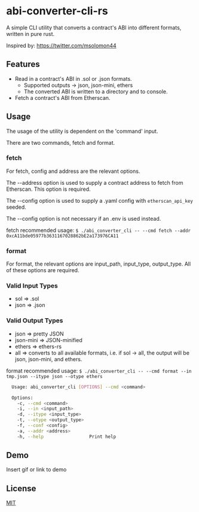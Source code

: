 # abi-converter-cli-rs

A simple CLI utility that converts a contract's ABI into different formats, written in pure rust.

Inspired by: https://twitter.com/msolomon44

## Features

- Read in a contract's ABI in .sol or .json formats.
  - Supported outputs -> json, json-mini, ethers
  - The converted ABI is written to a directory and to console.
- Fetch a contract's ABI from Etherscan.


## Usage

The usage of the utility is dependent on the 'command' input.

There are two commands, fetch and format.

### fetch
For fetch, config and address are the relevant options.

The --address option is used to supply a contract address to fetch from Etherscan. This option is required.

The --config option is used to supply a .yaml config with `etherscan_api_key` seeded.

The --config option is not necessary if an .env is used instead.

fetch recommended usage: `$ ./abi_converter_cli -- --cmd fetch --addr 0xcA11bde05977b3631167028862bE2a173976CA11`

### format
For format, the relevant options are input_path, input_type, output_type. All of these options are required.

### Valid Input Types
- sol => .sol
- json => .json

### Valid Output Types
- json => pretty JSON
- json-mini => JSON-minified
- ethers => ethers-rs
- all => converts to all available formats, i.e. if sol -> all, the output will be json, json-mini, and ethers.

format recommended usage: `$ ./abi_converter_cli -- --cmd format --in tmp.json --itype json --otype ethers` 

```bash
  Usage: abi_converter_cli [OPTIONS] --cmd <command>

  Options:
    -c, --cmd <command>
    -i, --in <input_path>
    -d, --itype <input_type>
    -t, --otype <output_type>
    -f, --conf <config>
    -a, --addr <address>
    -h, --help                 Print help
```


## Demo

Insert gif or link to demo


## License

[MIT](https://choosealicense.com/licenses/mit/)

